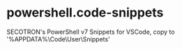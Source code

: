 # powershell.code-snippets
SECOTRON's PowerShell v7 Snippets for VSCode, copy to '%APPDATA%\Code\User\Snippets'
